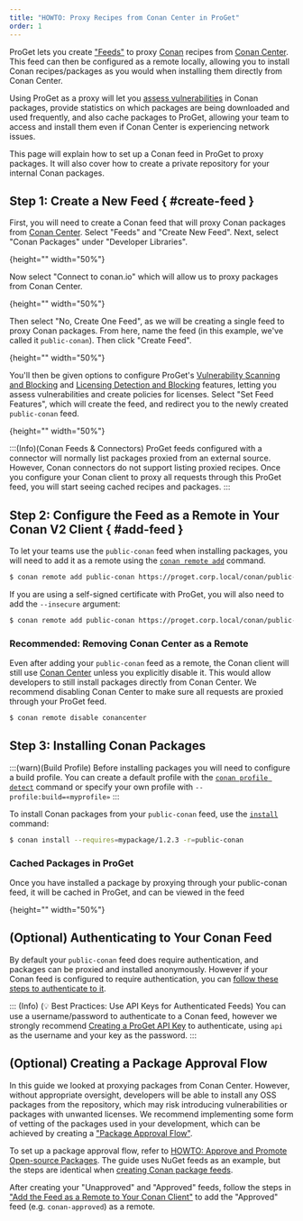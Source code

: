 ```yaml
---
title: "HOWTO: Proxy Recipes from Conan Center in ProGet"
order: 1
---
```


ProGet lets you create ["Feeds"](/docs/proget/feeds/feed-overview) to proxy [Conan](https://conan.io) recipes from [Conan Center](https://center.conan.io). This feed can then be configured as a remote locally, allowing you to install Conan recipes/packages as you would when installing them directly from Conan Center.

Using ProGet as a proxy will let you [assess vulnerabilities](/docs/proget/sca/vulnerabilities) in Conan packages, provide statistics on which packages are being downloaded and used frequently, and also cache packages to ProGet, allowing your team to access and install them even if Conan Center is experiencing network issues.

This page will explain how to set up a Conan feed in ProGet to proxy packages. It will also cover how to create a private repository for your internal Conan packages.

## Step 1: Create a New Feed { #create-feed }

First, you will need to create a Conan feed that will proxy Conan packages from [Conan Center](https://center.conan.io). Select "Feeds" and "Create New Feed". Next, select "Conan Packages" under "Developer Libraries".

![](){height="" width="50%"}

Now select "Connect to conan.io" which will allow us to proxy packages from Conan Center.

![](){height="" width="50%"}

Then select "No, Create One Feed", as we will be creating a single feed to proxy Conan packages. From here, name the feed (in this example, we've called it `public-conan`). Then click "Create Feed".

![](){height="" width="50%"}

You'll then be given options to configure ProGet's [Vulnerability Scanning and Blocking](/docs/proget/sca/vulnerabilities) and [Licensing Detection and Blocking](https://docs.inedo.com/docs/proget/sca/licenses) features, letting you assess vulnerabilities and create policies for licenses. Select "Set Feed Features", which will create the feed, and redirect you to the newly created `public-conan` feed.

![](){height="" width="50%"}

:::(Info)(Conan Feeds & Connectors)
ProGet feeds configured with a connector will normally list packages proxied from an external source. However, Conan connectors do not support listing proxied recipes. Once you configure your Conan client to proxy all requests through this ProGet feed, you will start seeing cached recipes and packages.
:::

## Step 2: Configure the Feed as a Remote in Your Conan V2 Client { #add-feed }

To let your teams use the `public-conan` feed when installing packages, you will need to add it as a remote using the [`conan remote add`](https://docs.conan.io/1/reference/commands/misc/remote.html) command. 

```bash
$ conan remote add public-conan https://proget.corp.local/conan/public-conan/
```

If you are using a self-signed certificate with ProGet, you will also need to add the `--insecure` argument:

```bash
$ conan remote add public-conan https://proget.corp.local/conan/public-conan/ --insecure
```

### Recommended: Removing Conan Center as a Remote

Even after adding your `public-conan` feed as a remote, the Conan client will still use [Conan Center](https://center.conan.io) unless you explicitly disable it. This would allow developers to still install packages directly from Conan Center. We recommend disabling Conan Center to make sure all requests are proxied through your ProGet feed. 

```bash
$ conan remote disable conancenter
```

## Step 3: Installing Conan Packages

:::(warn)(Build Profile)
Before installing packages you will need to configure a build profile. You can create a default profile with the [`conan profile detect`](https://docs.conan.io/2/reference/commands/profile.html) command or specify your own profile with `--profile:build=«myprofile»`
:::

To install Conan packages from your `public-conan` feed, use the [`install`](https://docs.conan.io/1/reference/commands/consumer/install.html) command:

```bash
$ conan install --requires=mypackage/1.2.3 -r=public-conan
```

### Cached Packages in ProGet

Once you have installed a package by proxying through your public-conan feed, it will be cached in ProGet, and can be viewed in the feed

![](){height="" width="50%"}

## (Optional) Authenticating to Your Conan Feed

By default your `public-conan` feed does require authentication, and packages can be proxied and installed anonymously. However if your Conan feed is configured to require authentication, you can [follow these steps to authenticate to it](/docs/proget/feeds/conan##authenticate-to-feed).

::: (Info) (💡 Best Practices: Use API Keys for Authenticated Feeds)
You can use a username/password to authenticate to a Conan feed, however we strongly recommend [Creating a ProGet API Key](/docs/proget/reference-api/proget-apikeys) to authenticate, using `api` as the username and your key as the password.
:::

## (Optional) Creating a Package Approval Flow

In this guide we looked at proxying packages from Conan Center. However, without appropriate oversight, developers will be able to install any OSS packages from the repository, which may risk introducing vulnerabilities or packages with unwanted licenses. We recommend implementing some form of vetting of the packages used in your development, which can be achieved by creating a ["Package Approval Flow"](/docs/proget/packages/package-promotion).

To set up a package approval flow, refer to [HOWTO: Approve and Promote Open-source Packages](/docs/proget/packages/package-promotion/proget-howto-promote-packages). The guide uses NuGet feeds as an example, but the steps are identical when [creating Conan package feeds](#create-feed).

After creating your "Unapproved" and "Approved" feeds, follow the steps in ["Add the Feed as a Remote to Your Conan Client"](#add-feed) to add the "Approved" feed (e.g. `conan-approved`) as a remote.